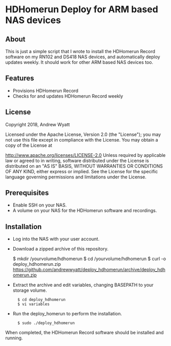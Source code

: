 # HDHomerun Deploy for ARM based NAS devices

## About

This is just a simple script that I wrote to install the HDHomerun Record software on my RN102 and DS418 NAS devices, and automatically deploy updates weekly.  It should work for other ARM based NAS devices too.

## Features

* Provisions HDHomerun Record
* Checks for and updates HDHomerun Record weekly

## License

Copyright 2018, Andrew Wyatt

Licensed under the Apache License, Version 2.0 (the "License"); you may not use this file except in compliance with the License. You may obtain a copy of the License at

http://www.apache.org/licenses/LICENSE-2.0
Unless required by applicable law or agreed to in writing, software distributed under the License is distributed on an "AS IS" BASIS, WITHOUT WARRANTIES OR CONDITIONS OF ANY KIND, either express or implied. See the License for the specific language governing permissions and limitations under the License.

## Prerequisites

* Enable SSH on your NAS.
* A volume on your NAS for the HDHomerun software and recordings.

## Installation

* Log into the NAS with your user account.

* Download a zipped archive of this repository.

  	$ mkdir /yourvolume/hdhomerun
  	$ cd /yourvolume/hdhomerun
  	$ curl -o deploy_hdhomerun.zip https://github.com/andrewwyatt/deploy_hdhomerun/archive/deploy_hdhomerun.zip

* Extract the archive and edit variables, changing BASEPATH to your storage volume.

		$ cd deploy_hdhomerun
		$ vi variables

* Run the deploy_homerun to perform the installation.

		$ sudo ./deploy_hdhomerun

When completed, the HDHomerun Record software should be installed and running.
